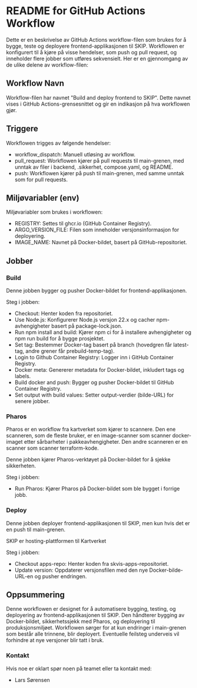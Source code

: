 # README for GitHub Actions Workflow

Dette er en beskrivelse av GitHub Actions workflow-filen som brukes for å bygge, teste og deployere
frontend-applikasjonen til SKIP. Workflowen er konfigurert til å kjøre på visse hendelser, som push og pull request, og
inneholder flere jobber som utføres sekvensielt. Her er en gjennomgang av de ulike delene av workflow-filen:

## Workflow Navn

Workflow-filen har navnet "Build and deploy frontend to SKIP". Dette navnet vises i GitHub Actions-grensesnittet og gir
en indikasjon på hva workflowen gjør.

## Triggere

Workflowen trigges av følgende hendelser:

- workflow_dispatch: Manuell utløsing av workflow.
- pull_request: Workflowen kjører på pull requests til main-grenen, med unntak av filer i backend, .sikkerhet,
  compose.yaml, og README.
- push: Workflowen kjører på push til main-grenen, med samme unntak som for pull requests.

## Miljøvariabler (env)

Miljøvariabler som brukes i workflowen:

- REGISTRY: Settes til ghcr.io (GitHub Container Registry).
- ARGO_VERSION_FILE: Filen som inneholder versjonsinformasjon for deployering.
- IMAGE_NAME: Navnet på Docker-bildet, basert på GitHub-repositoriet.

## Jobber

### Build

Denne jobben bygger og pusher Docker-bildet for frontend-applikasjonen.

Steg i jobben:

- Checkout: Henter koden fra repositoriet.
- Use Node.js: Konfigurerer Node.js versjon 22.x og cacher npm-avhengigheter basert på package-lock.json.
- Run npm install and build: Kjører npm ci for å installere avhengigheter og npm run build for å bygge prosjektet.
- Set tag: Bestemmer Docker-tag basert på branch (hovedgren får latest-tag, andre grener får prebuild-temp-tag).
- Login to Github Container Registry: Logger inn i GitHub Container Registry.
- Docker meta: Genererer metadata for Docker-bildet, inkludert tags og labels.
- Build docker and push: Bygger og pusher Docker-bildet til GitHub Container Registry.
- Set output with build values: Setter output-verdier (bilde-URL) for senere jobber.

### Pharos

Pharos er en workflow fra kartverket som kjører to scannere. Den ene scanneren, som de fleste bruker, er en
image-scanner som scanner docker-imaget etter sårbarheter i pakkeavhengigheter. Den andre scanneren er en scanner som
scanner terraform-kode.

Denne jobben kjører Pharos-verktøyet på Docker-bildet for å sjekke sikkerheten.

Steg i jobben:

- Run Pharos: Kjører Pharos på Docker-bildet som ble bygget i forrige jobb.

### Deploy

Denne jobben deployer frontend-applikasjonen til SKIP, men kun hvis det er en push til main-grenen.

SKIP er hosting-plattformen til Kartverket

Steg i jobben:

- Checkout apps-repo: Henter koden fra skvis-apps-repositoriet.
- Update version: Oppdaterer versjonsfilen med den nye Docker-bilde-URL-en og pusher endringen.

## Oppsummering

Denne workflowen er designet for å automatisere bygging, testing, og deployering av frontend-applikasjonen til SKIP. Den
håndterer bygging av Docker-bildet, sikkerhetssjekk med Pharos, og deployering til produksjonsmiljøet. Workflowen sørger
for at kun endringer i main-grenen som består alle trinnene, blir deployert. Eventuelle feilsteg underveis vil forhindre
at nye versjoner blir tatt i bruk.

### Kontakt

Hvis noe er oklart spør noen på teamet eller ta kontakt med:

- Lars Sørensen
